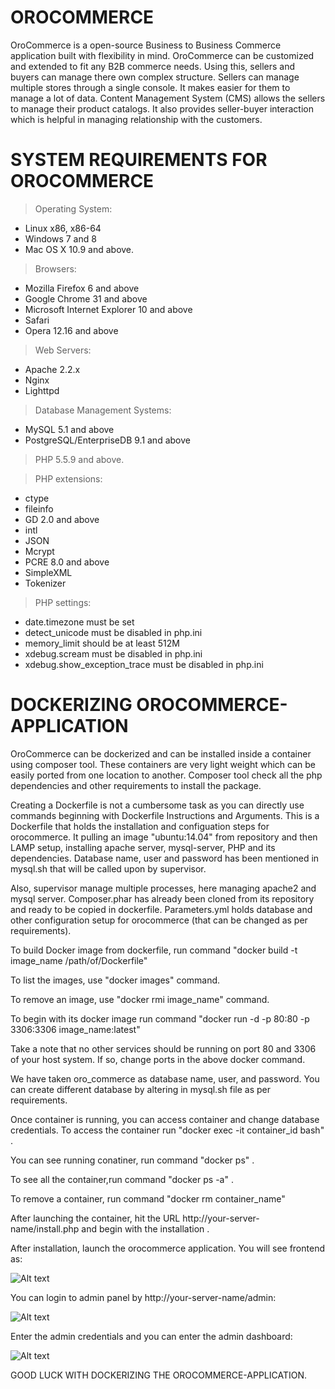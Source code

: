 # OROCOMMERCE

OroCommerce is a open-source Business to Business Commerce application built with flexibility in mind. OroCommerce can be customized and extended to fit any B2B commerce needs. Using this, sellers and buyers can manage there own complex structure. Sellers can manage multiple stores through a single console. It makes easier for them to manage a lot of data. Content Management System (CMS) allows the sellers to manage their product catalogs. It also provides seller-buyer interaction which is helpful in managing relationship with the customers. 

# SYSTEM REQUIREMENTS FOR OROCOMMERCE

> Operating System: 
- Linux x86, x86-64
- Windows 7 and 8
- Mac OS X 10.9 and above.

> Browsers:
- Mozilla Firefox 6 and above
- Google Chrome 31 and above
- Microsoft Internet Explorer 10 and above
- Safari
- Opera 12.16 and above

> Web Servers:
- Apache 2.2.x
- Nginx
- Lighttpd

> Database Management Systems:
- MySQL 5.1 and above
- PostgreSQL/EnterpriseDB 9.1 and above

> PHP 5.5.9 and above.

> PHP extensions:
- ctype
- fileinfo
- GD 2.0 and above
- intl
- JSON
- Mcrypt
- PCRE 8.0 and above
- SimpleXML
- Tokenizer

> PHP settings:
- date.timezone must be set
- detect_unicode must be disabled in php.ini
- memory_limit should be at least 512M
- xdebug.scream must be disabled in php.ini
- xdebug.show_exception_trace must be disabled in php.ini
 
# DOCKERIZING OROCOMMERCE-APPLICATION

OroCommerce can be dockerized and can be installed inside a container using composer tool. These containers are very light weight which can be easily ported from one location to another. Composer tool check all the php dependencies and other requirements to install the package.

Creating a Dockerfile is not a cumbersome task as you can directly use commands beginning with Dockerfile Instructions and Arguments. This is a Dockerfile that holds the installation and configuation steps for orocommerce. It pulling an image "ubuntu:14.04" from repository and then LAMP setup, installing apache server, mysql-server, PHP and its dependencies. Database name, user and password has been mentioned in mysql.sh that will be called upon by supervisor. 

Also, supervisor manage multiple processes, here managing apache2 and mysql server. Composer.phar has already been cloned from its repository and ready to be copied in dockerfile. Parameters.yml holds database and other configuration setup for orocommerce (that can be changed as per requirements).

To build Docker image from dockerfile, run command "docker build -t image_name /path/of/Dockerfile"

To list the images, use "docker images" command.

To remove an image, use "docker rmi image_name" command.

To begin with its docker image run command "docker run -d -p 80:80 -p 3306:3306 image_name:latest"

Take a note that no other services should be running on port 80 and 3306 of your host system. If so, change ports in the above docker command.

We have taken oro_commerce as database name, user, and password. You can create different database by altering in mysql.sh file as per requirements.

Once container is running, you can access container and change database credentials. 
To access the container run "docker exec -it container_id bash" .

You can see running conatiner, run command "docker ps" .

To see all the container,run command "docker ps -a" .

To remove a container, run command "docker rm container_name"

After launching the container, hit the URL http://your-server-name/install.php and begin with the installation .

After installation, launch the orocommerce application. You will see frontend as:

![Alt text](https://raw.githubusercontent.com/webkul/orocommerce/master/Screenshot%20from%202016-12-28%2012%3A45%3A12.png)



You can login to admin panel by  http://your-server-name/admin:

![Alt text](https://raw.githubusercontent.com/webkul/orocommerce/master/Screenshot%20from%202016-12-28%2012%3A47%3A04.png)



Enter the admin credentials and you can enter the admin dashboard:

![Alt text](https://raw.githubusercontent.com/webkul/orocommerce/master/Screenshot%20from%202016-12-28%2012%3A46%3A41.png)



GOOD LUCK WITH DOCKERIZING THE OROCOMMERCE-APPLICATION.
